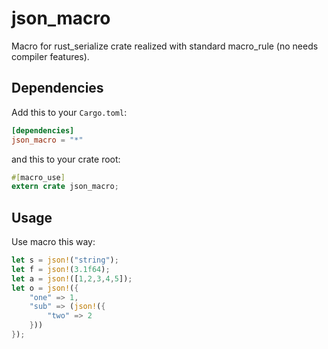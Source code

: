 # json_macro

Macro for rust_serialize crate realized with standard macro_rule (no needs compiler features).

## Dependencies

Add this to your `Cargo.toml`:

```toml
[dependencies]
json_macro = "*"
```

and this to your crate root:

```rust
#[macro_use]
extern crate json_macro;
```

## Usage

Use macro this way:

```rust
let s = json!("string");
let f = json!(3.1f64);
let a = json!([1,2,3,4,5]);
let o = json!({
	"one" => 1,
	"sub" => (json!({
		"two" => 2
	}))
});
```
